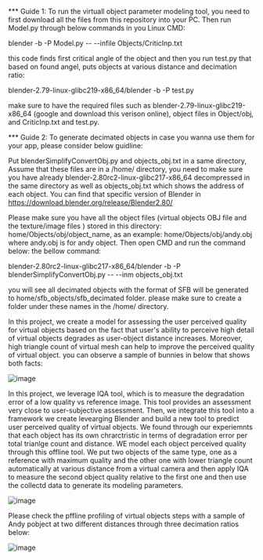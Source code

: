 *** Guide 1:  To run the virtuall object parameter modeling tool, you need to first download all the files from this repository into your PC. Then run Model.py through below commands in you Linux CMD:

blender -b -P Model.py -- --infile Objects/CriticInp.txt

this code finds first critical angle of the object and then you run test.py that based on found angel, puts objects at various distance and decimation ratio:

blender-2.79-linux-glibc219-x86_64/blender -b -P test.py

make sure to have the required files such as blender-2.79-linux-glibc219-x86_64 (google and download this verison online), object files in Object/obj, and CriticInp.txt and test.py. 


*** Guide 2: To generate decimated objects in case you wanna use them for your app, please consider below guidline:

Put blenderSimplifyConvertObj.py and objects_obj.txt in a same directory, Assume that these files are in a /home/ directory, you need to make sure you have already blender-2.80rc2-linux-glibc217-x86_64 decompressed in the same directory as well as objects_obj.txt which shows the address of each object. You can find that specific version of Blender in https://download.blender.org/release/Blender2.80/

Please make sure you have all the object files (virtual objects OBJ file and the texture/image files ) stored in this directory: home/Objects/obj/object_name, as an example: home/Objects/obj/andy.obj where andy.obj is for andy object.
Then open CMD and run the command below: the bellow command:

blender-2.80rc2-linux-glibc217-x86_64/blender -b -P blenderSimplifyConvertObj.py --  --inm objects_obj.txt

you will see all decimated objects with the format of SFB will be generated to home/sfb_objects/sfb_decimated folder. please make sure to create a folder under these names in the /home/ directory.






In this project, we create a model for assessing the user perceived quality for virtual objects based on the fact that user's ability to perceive high detail of virtual objects
degrades as user-object distance increases. Moreover, high triangle count of virtual mesh can help to improve the perceived quality of virtual object.
you can observe a sample of bunnies in below that shows both facts:

![image](https://github.com/Niloofar-didar/Autonomous-Vobject-model-retrival/assets/27611369/3d0a3c29-891a-4141-8d31-000ef2a08ca9)


In this project, we leverage IQA tool, which is to measure the degradation error of a low quality vs reference image. This tool provides an assessment very close to user-subjective assessment. Then, we integrate this tool into a framework we create levearging Blender and build a new tool to predict user perceived quality of virtual objects.
We found through our experiemnts that each object has its own chrarctristic in terms of degradation error per total trianlge count and distance.
WE model each object perceived quality through this offline tool. We put two objects of the same type, one as a reference with maximum quality and the other one with lower triangle count automatically at various distance from a virtual camera and then apply IQA to measure the second object quality relative to the first one and then use the collectd data to generate its modeling parameters.

![image](https://github.com/Niloofar-didar/Autonomous-Vobject-model-retrival/assets/27611369/5781e0de-a6c9-491b-8072-519562fbee19)

Please check the pffline profiling of virtual objects steps with a sample of Andy pobject at two different distances through three decimation ratios below:

![image](https://github.com/Niloofar-didar/Autonomous-Vobject-model-retrival/assets/27611369/a1f9a1ec-4a67-4b8b-9e69-c665cfe18be6)
